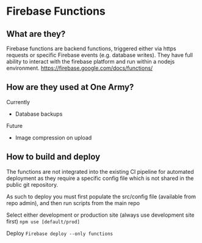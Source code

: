 # Firebase Functions

## What are they?

Firebase functions are backend functions, triggered either via https requests or specific Firebase events (e.g. database writes). They have full ability to interact with the firebase platform and run within a nodejs environment.
https://firebase.google.com/docs/functions/

## How are they used at One Army?

Currently

- Database backups

Future

- Image compression on upload

## How to build and deploy

The functions are not integrated into the existing CI pipeline for automated deployment as they require
a specific config file which is not shared in the public git repository.

As such to deploy you must first populate the src/config file (available from repo admin), and then run scripts
from the main repo

Select either development or production site (always use development site first)
`npm use [default/prod]`

Deploy
`Firebase deploy --only functions`
